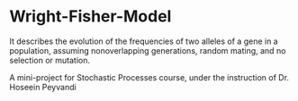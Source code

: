 # Wright-Fisher-Model
It describes the evolution of the frequencies of two alleles of a gene in a population, assuming nonoverlapping generations, random mating, and no selection or mutation.


A mini-project for Stochastic Processes course, under the instruction of Dr. Hoseein Peyvandi
